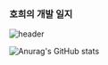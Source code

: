 ### 호희의 개발 일지
![header](https://capsule-render.vercel.app/api?type=cylinder)

![Anurag's GitHub stats](https://github-readme-stats.vercel.app/api?username=Choihohee&show_icons=true&theme=material-palenight)
